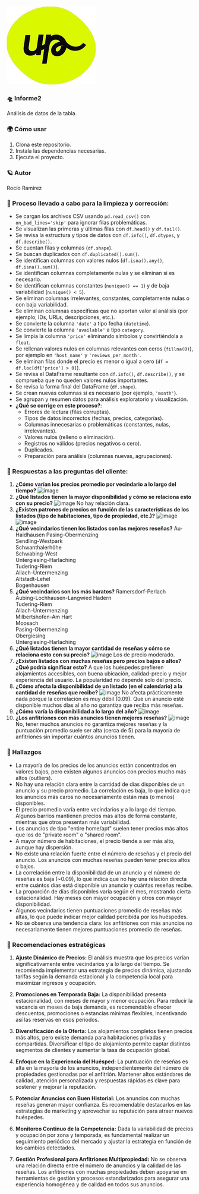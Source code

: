 ![](https://github.com/Roxy-5/Informe1/blob/main/images.jpg)

### 🛸 Informe2

Análisis de datos de la tabla.

### 🌍 Cómo usar

1. Clona este repositorio.
2. Instala las dependencias necesarias.
3. Ejecuta el proyecto.

### 🪐 Autor

Rocío Ramírez

### 🌌 Proceso llevado a cabo para la limpieza y corrección:
- Se cargan los archivos CSV usando `pd.read_csv()` con `on_bad_lines='skip'` para ignorar filas problemáticas.
- Se visualizan las primeras y últimas filas con `df.head()` y `df.tail()`.
- Se revisa la estructura y tipos de datos con `df.info()`, `df.dtypes`, y `df.describe()`.
- Se cuentan filas y columnas (`df.shape`).
- Se buscan duplicados con `df.duplicated().sum()`.
- Se identifican columnas con valores nulos (`df.isna().any()`, `df.isna().sum()`).
- Se identifican columnas completamente nulas y se eliminan si es necesario.
- Se identifican columnas constantes (`nunique() == 1`) y de baja variabilidad (`nunique() < 5`).
- Se eliminan columnas irrelevantes, constantes, completamente nulas o con baja variabilidad.
- Se eliminan columnas específicas que no aportan valor al análisis (por ejemplo, IDs, URLs, descripciones, etc.).
- Se convierte la columna `'date'` a tipo fecha (`datetime`).
- Se convierte la columna `'available'` a tipo `category`.
- Se limpia la columna `'price'` eliminando símbolos y convirtiéndola a `float`.
- Se rellenan valores nulos en columnas relevantes con ceros (`fillna(0)`), por ejemplo en `'host_name'` y `'reviews_per_month'`.
- Se eliminan filas donde el precio es menor o igual a cero (`df = df.loc[df['price'] > 0]`).
- Se revisa el DataFrame resultante con `df.info()`, `df.describe()`, y se comprueba que no queden valores nulos importantes.
- Se revisa la forma final del DataFrame (`df.shape`).
- Se crean nuevas columnas si es necesario (por ejemplo, `'month'`).
- Se agrupan y resumen datos para análisis exploratorio y visualización.
- **¿Qué se corrige en este proceso?**:
  - Errores de lectura (filas corruptas).
  - Tipos de datos incorrectos (fechas, precios, categorías).
  - Columnas innecesarias o problemáticas (constantes, nulas, irrelevantes).
  - Valores nulos (relleno o eliminación).
  - Registros no válidos (precios negativos o cero).
  - Duplicados.
  - Preparación para análisis (columnas nuevas, agrupaciones).

### 🚀 Respuestas a las preguntas del cliente:

1. **¿Cómo varían los precios promedio por vecindario a lo largo del tiempo?** ![image](https://github.com/user-attachments/assets/69dca9c4-4971-4e39-ae02-a140cadb03f9) 
2. **¿Qué listados tienen la mayor disponibilidad y cómo se relaciona esto con su precio?** ![image](https://github.com/user-attachments/assets/01d22ac9-4bb8-4910-a522-c2157495e0c2) No hay relación clara.
3. **¿Existen patrones de precios en función de las características de los listados (tipo de habitaciones, tipo de propiedad, etc.)?** ![image](https://github.com/user-attachments/assets/263e3ae0-60b5-4f12-ab50-e6c4f20594e4) ![image](https://github.com/user-attachments/assets/c8507327-0a00-4951-a172-48cf844efc6b)
4. **¿Qué vecindarios tienen los listados con las mejores reseñas?**
Au-Haidhausen
Pasing-Obermenzing    
Sendling-Westpark         
Schwanthalerhöhe          
Schwabing-West             
Untergiesing-Harlaching   
Tudering-Riem              
Allach-Untermenzing       
Altstadt-Lehel            
Bogenhausen
5. **¿Qué vecindarios son los más baratos?**
Ramersdorf-Perlach            
Aubing-Lochhausen-Langwied 
Hadern                     
Tudering-Riem               
Allach-Untermenzing        
Milbertshofen-Am Hart       
Moosach                       
Pasing-Obermenzing           
Obergiesing                
Untergiesing-Harlaching 
6. **¿Qué listados tienen la mayor cantidad de reseñas y cómo se relaciona esto con su precio?** ![image](https://github.com/user-attachments/assets/3c2d60bc-8acf-4fb8-af35-21f86785e477) Los de precio moderado.
7. **¿Existen listados con muchas reseñas pero precios bajos o altos? ¿Qué podría significar esto?** A que los huéspedes prefieren alojamientos accesibles, con buena ubicación, calidad-precio y mejor experiencia del usuario. La popularidad no depende solo del precio.
8. **¿Cómo afecta la disponibilidad de un listado (en el calendario) a la cantidad de reseñas que recibe?** ![image](https://github.com/user-attachments/assets/bf260c6e-45b6-4d61-910e-d4b337bc24d2) No afecta prácticamente nada porque la correlación es muy débil (0.09). Que un anuncio esté disponible muchos días al año no garantiza que reciba más reseñas.
9. **¿Cómo varía la disponibilidad a lo largo del año?** ![image](https://github.com/user-attachments/assets/cb346c8f-f286-417a-b82f-f4bf4a118c90)
10. **¿Los anfitriones con más anuncios tienen mejores reseñas?** ![image](https://github.com/user-attachments/assets/a4c71678-b0da-4aa8-8d13-42a0ca01cfb7) No, tener muchos anuncios no garantiza mejores reseñas y la puntuación promedio suele ser alta (cerca de 5) para la mayoría de anfitriones sin importar cuántos anuncios tienen.

### 🌋 Hallazgos

- La mayoría de los precios de los anuncios están concentrados en valores bajos, pero existen algunos anuncios con precios mucho más altos (outliers).
- No hay una relación clara entre la cantidad de días disponibles de un anuncio y su precio promedio. La correlación es baja, lo que indica que los anuncios más caros no necesariamente están más (o menos) disponibles.
- El precio promedio varía entre vecindarios y a lo largo del tiempo. Algunos barrios mantienen precios más altos de forma constante, mientras que otros presentan más variabilidad.
- Los anuncios de tipo "entire home/apt" suelen tener precios más altos que los de "private room" o "shared room".
- A mayor número de habitaciones, el precio tiende a ser más alto, aunque hay dispersión.
- No existe una relación fuerte entre el número de reseñas y el precio del anuncio. Los anuncios con muchas reseñas pueden tener precios altos o bajos.
- La correlación entre la disponibilidad de un anuncio y el número de reseñas es baja (~0.09), lo que indica que no hay una relación directa entre cuántos días está disponible un anuncio y cuántas reseñas recibe.
- La proporción de días disponibles varía según el mes, mostrando cierta estacionalidad. Hay meses con mayor ocupación y otros con mayor disponibilidad.
- Algunos vecindarios tienen puntuaciones promedio de reseñas más altas, lo que puede indicar mejor calidad percibida por los huéspedes.
- No se observa una tendencia clara: los anfitriones con más anuncios no necesariamente tienen mejores puntuaciones promedio de reseñas.

### 🧭 Recomendaciones estratégicas

1. **Ajuste Dinámico de Precios:**
El análisis muestra que los precios varían significativamente entre vecindarios y a lo largo del tiempo. Se recomienda implementar una estrategia de precios dinámica, ajustando tarifas según la demanda estacional y la competencia local para maximizar ingresos y ocupación.

2. **Promociones en Temporada Baja:**
La disponibilidad presenta estacionalidad, con meses de mayor y menor ocupación. Para reducir la vacancia en meses de baja demanda, es recomendable ofrecer descuentos, promociones o estancias mínimas flexibles, incentivando así las reservas en esos periodos.

3. **Diversificación de la Oferta:**
Los alojamientos completos tienen precios más altos, pero existe demanda para habitaciones privadas y compartidas. Diversificar el tipo de alojamiento permite captar distintos segmentos de clientes y aumentar la tasa de ocupación global.

4. **Enfoque en la Experiencia del Huésped:**
La puntuación de reseñas es alta en la mayoría de los anuncios, independientemente del número de propiedades gestionadas por el anfitrión. Mantener altos estándares de calidad, atención personalizada y respuestas rápidas es clave para sostener y mejorar la reputación.

5. **Potenciar Anuncios con Buen Historial:**
Los anuncios con muchas reseñas generan mayor confianza. Es recomendable destacarlos en las estrategias de marketing y aprovechar su reputación para atraer nuevos huéspedes.

6. **Monitoreo Continuo de la Competencia:**
Dada la variabilidad de precios y ocupación por zona y temporada, es fundamental realizar un seguimiento periódico del mercado y ajustar la estrategia en función de los cambios detectados.

7. **Gestión Profesional para Anfitriones Multipropiedad:**
No se observa una relación directa entre el número de anuncios y la calidad de las reseñas. Los anfitriones con muchas propiedades deben apoyarse en herramientas de gestión y procesos estandarizados para asegurar una experiencia homogénea y de calidad en todos sus anuncios.




